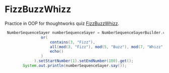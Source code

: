 FizzBuzzWhizz
=============

Practice in OOP for thoughtworks quiz [FizzBuzzWhizz](https://www.jinshuju.net/f/EGQL3D). 

```java
 NumberSequenceSayer numberSequenceSayer = NumberSequenceSayerBuilder.custom().setNumberSayer(
                or(
                    contains(3, "Fizz"),
                    all(mod(3, "Fizz"), mod(5, "Buzz"), mod(7, "Whizz")),
                    echo()
                )
             ).setStartNumber(1).setEndNumber(100).get();
        System.out.println(numberSequenceSayer.say());
```